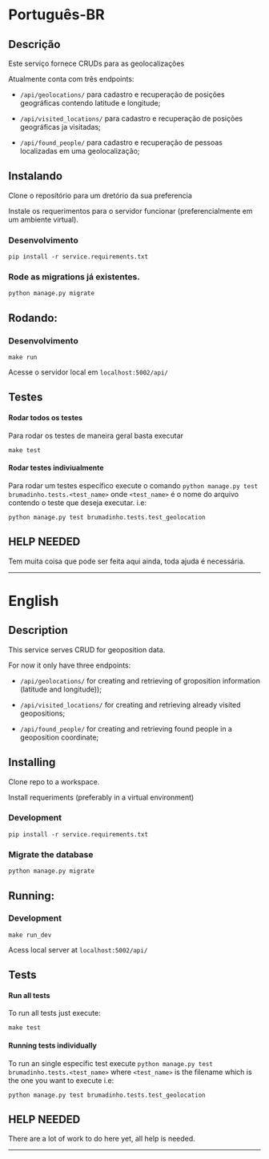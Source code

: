 # Português-BR

## Descrição

Este serviço fornece CRUDs para as geolocalizações

Atualmente conta com três endpoints:

* `/api/geolocations/` para cadastro e recuperação de posições geográficas contendo latitude e longitude;

* `/api/visited_locations/` para cadastro e recuperação de posições geográficas ja visitadas;

* `/api/found_people/` para cadastro e recuperação de pessoas localizadas em uma geolocalização;


## Instalando

Clone o repositório para um dretório da sua preferencia

Instale os requerimentos para o servidor funcionar (preferencialmente em um ambiente virtual).


### Desenvolvimento
    pip install -r service.requirements.txt

### Rode as migrations já existentes.
    
    python manage.py migrate


## Rodando:

### Desenvolvimento

    make run

Acesse o servidor local em `localhost:5002/api/`

## Testes

#### Rodar todos os testes
Para rodar os testes de maneira geral basta executar

    make test

#### Rodar testes indiviualmente
Para rodar um testes específico execute o comando `python manage.py test brumadinho.tests.<test_name>` onde `<test_name>` é o nome do arquivo contendo o teste que deseja executar. i.e:

    python manage.py test brumadinho.tests.test_geolocation

## HELP NEEDED

Tem muita coisa que pode ser feita aqui ainda, toda ajuda é necessária.


<hr />

# English

## Description

This service serves CRUD for geoposition data.

For now it only have three endpoints:

* `/api/geolocations/` for creating and retrieving of groposition information (latitude and longitude));

* `/api/visited_locations/` for creating and retrieving already visited geopositions;

* `/api/found_people/` for creating and retrieving found people in a geoposition coordinate;

## Installing

Clone repo to a workspace.

Install requeriments (preferably in a virtual environment)

### Development
    pip install -r service.requirements.txt

### Migrate the database

    python manage.py migrate

## Running:

### Development

    make run_dev

Acess local server at `localhost:5002/api/`

## Tests

#### Run all tests
To run all tests just execute:

    make test

#### Running tests individually
To run an single especific test execute `python manage.py test brumadinho.tests.<test_name>` where `<test_name>` is the filename which is the one you want to execute i.e:

    python manage.py test brumadinho.tests.test_geolocation

## HELP NEEDED

There are a lot of work to do here yet, all help is needed.

<hr />
